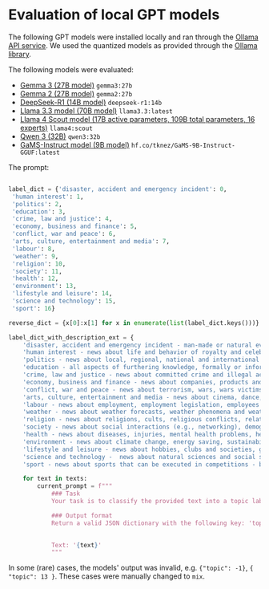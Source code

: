 # Evaluation of local GPT models

The following GPT models were installed locally and ran through the [Ollama API service](https://ollama.com/). We used the quantized models as provided through the [Ollama library](https://ollama.com/library/).

The following models were evaluated:
- [Gemma 3 (27B model)](https://ollama.com/library/gemma3) `gemma3:27b`
- [Gemma 2 (27B model)](https://ollama.com/library/gemma2) `gemma2:27b`
- [DeepSeek-R1 (14B model)](https://ollama.com/library/deepseek-r1) `deepseek-r1:14b`
- [Llama 3.3 model (70B model)](https://ollama.com/library/llama3.3) `llama3.3:latest`
- [Llama 4 Scout model (17B active parameters, 109B total parameters, 16 experts)](https://ollama.com/library/llama4) `llama4:scout`
- [Qwen 3 (32B)](https://ollama.com/library/qwen3) `qwen3:32b`
- [GaMS-Instruct model (9B model)](https://huggingface.co/cjvt/GaMS-9B-Instruct) `hf.co/tknez/GaMS-9B-Instruct-GGUF:latest`

The prompt:


```python

label_dict = {'disaster, accident and emergency incident': 0,
 'human interest': 1,
 'politics': 2,
 'education': 3,
 'crime, law and justice': 4,
 'economy, business and finance': 5,
 'conflict, war and peace': 6,
 'arts, culture, entertainment and media': 7,
 'labour': 8,
 'weather': 9,
 'religion': 10,
 'society': 11,
 'health': 12,
 'environment': 13,
 'lifestyle and leisure': 14,
 'science and technology': 15,
 'sport': 16}

reverse_dict = {x[0]:x[1] for x in enumerate(list(label_dict.keys()))}

label_dict_with_description_ext = {
	'disaster, accident and emergency incident - man-made or natural events resulting in injuries, death or damage, e.g., explosions, transport accidents, famine, drowning, natural disasters, emergency planning and response.': 0,
	'human interest - news about life and behavior of royalty and celebrities, news about obtaining awards, ceremonies (graduation, wedding, funeral, celebration of launching something), birthdays and anniversaries, and news about silly or stupid human errors.': 1,
	'politics - news about local, regional, national and international exercise of power, including news about election, fundamental rights, government, non-governmental organisations, political crises, non-violent international relations, public employees, government policies.': 2,
	'education - all aspects of furthering knowledge, formally or informally, including news about schools, curricula, grading, remote learning, teachers and students.': 3,
	'crime, law and justice - news about committed crime and illegal activities, the system of courts, law and law enforcement (e.g., judges, lawyers, trials, punishments of offenders).': 4,
	'economy, business and finance - news about companies, products and services, any kind of industries, national economy, international trading, banks, (crypto)currency, business and trade societies, economic trends and indicators (inflation, employment statistics, GDP, mortgages, ...), international economic institutions, utilities (electricity, heating, waste management, water supply).': 5,
	'conflict, war and peace - news about terrorism, wars, wars victims, cyber warfare, civil unrest (demonstrations, riots, rebellions), peace talks and other peace activities.': 6,
	'arts, culture, entertainment and media - news about cinema, dance, fashion, hairstyle, jewellery, festivals, literature, music, theatre, TV shows, painting, photography, woodworking, art exhibitions, libraries and museums, language, cultural heritage, news media, radio and television, social media, influencers, and disinformation.': 7,
	'labour - news about employment, employment legislation, employees and employers, commuting, parental leave, volunteering, wages, social security, labour market, retirement, unemployment, unions.': 8,
	'weather - news about weather forecasts, weather phenomena and weather warning.': 9,
	'religion - news about religions, cults, religious conflicts, relations between religion and government, churches, religious holidays and festivals, religious leaders and rituals, and religious texts.': 10,
	'society - news about social interactions (e.g., networking), demographic analyses, population census, discrimination, efforts for inclusion and equity, emigration and immigration, communities of people and minorities (LGBTQ, older people, children, indigenous people, etc.), homelessness, poverty, societal problems (addictions, bullying), ethical issues (suicide, euthanasia, sexual behavior) and social services and charity, relationships (dating, divorce, marriage), family (family planning, adoption, abortion, contraception, pregnancy, parenting).': 11,
	'health - news about diseases, injuries, mental health problems, health treatments, diets, vaccines, drugs, government health care, hospitals, medical staff, health insurance.': 12,
	'environment - news about climate change, energy saving, sustainability, pollution, population growth, natural resources, forests, mountains, bodies of water, ecosystem, animals, flowers and plants.': 13,
	'lifestyle and leisure - news about hobbies, clubs and societies, games, lottery, enthusiasm about food or drinks, car/motorcycle lovers, public holidays, leisure venues (amusement parks, cafes, bars, restaurants, etc.), exercise and fitness, outdoor recreational activities (e.g., fishing, hunting), travel and tourism, mental well-being, parties, maintaining and decorating house and garden.': 14,
	'science and technology -  news about natural sciences and social sciences, mathematics, technology and engineering, scientific institutions, scientific research, scientific publications and innovation.': 15,
	'sport - news about sports that can be executed in competitions - basketball, football, swimming, athletics, chess, dog racing, diving, golf, gymnastics, martial arts, climbing, etc.; sport achievements, sport events, sport organisation, sport venues (stadiums, gymnasiums, ...), referees, coaches, sport clubs, drug use in sport.': 16}

	for text in texts:
		current_prompt = f"""
			### Task
			Your task is to classify the provided text into a topic label, meaning that you need to recognize what is the topic of the text. You will be provided with a news text, delimited by single quotation marks. Always provide a label, even if you are not sure.

			### Output format
			Return a valid JSON dictionary with the following key: 'topic' and a value should be an integer which represents one of the labels according to the following dictionary: {label_dict_with_description_ext}.

				
			Text: '{text}'
			"""

```

In some (rare) cases, the models' output was invalid, e.g. `{"topic": -1}`, `{ "topic": 13 }`. These cases were manually changed to `mix`.